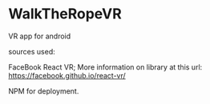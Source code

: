 # WalkTheRopeVR
VR app for android

sources used:
  
  FaceBook React VR; More information on library at this url:
  https://facebook.github.io/react-vr/
  
  NPM for deployment.

